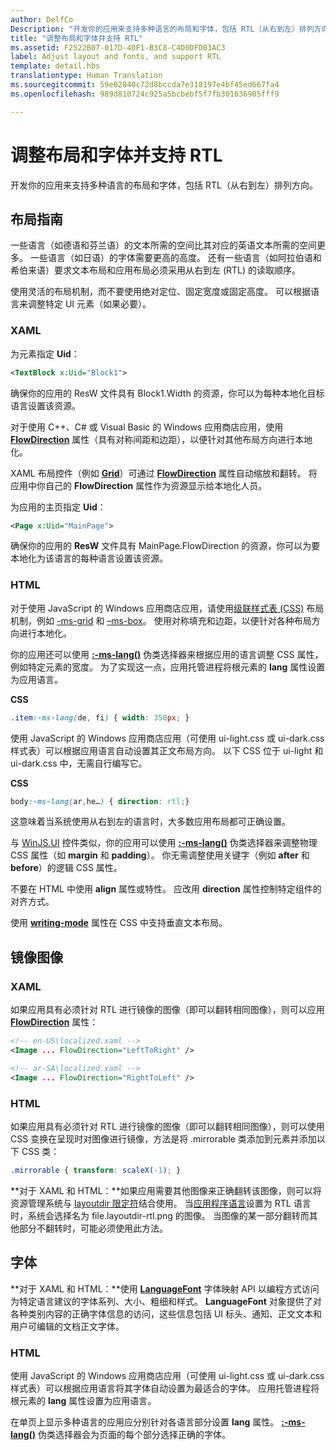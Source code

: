 ```yaml
---
author: DelfCo
Description: "开发你的应用来支持多种语言的布局和字体，包括 RTL（从右到左）排列方向。"
title: "调整布局和字体并支持 RTL"
ms.assetid: F2522B07-017D-40F1-B3C8-C4D0DFD03AC3
label: Adjust layout and fonts, and support RTL
template: detail.hbs
translationtype: Human Translation
ms.sourcegitcommit: 59e02840c72d8bccda7e318197e4bf45ed667fa4
ms.openlocfilehash: 989d810724c925a5bcbebf5f7fb301636905fff9

---
```


# 调整布局和字体并支持 RTL





开发你的应用来支持多种语言的布局和字体，包括 RTL（从右到左）排列方向。

## <span id="Layout_guidelines"></span><span id="layout_guidelines"></span><span id="LAYOUT_GUIDELINES"></span>布局指南


一些语言（如德语和芬兰语）的文本所需的空间比其对应的英语文本所需的空间更多。 一些语言（如日语）的字体需要更高的高度。 还有一些语言（如阿拉伯语和希伯来语）要求文本布局和应用布局必须采用从右到左 (RTL) 的读取顺序。

使用灵活的布局机制，而不要使用绝对定位、固定宽度或固定高度。 可以根据语言来调整特定 UI 元素（如果必要）。

### <span id="XAML"></span><span id="xaml"></span>XAML

为元素指定 **Uid**：

```XML
<TextBlock x:Uid="Block1">
```

确保你的应用的 ResW 文件具有 Block1.Width 的资源，你可以为每种本地化目标语言设置该资源。

对于使用 C++、C# 或 Visual Basic 的 Windows 应用商店应用，使用 [**FlowDirection**](https://msdn.microsoft.com/library/windows/apps/br208716) 属性（具有对称间距和边距），以便针对其他布局方向进行本地化。

XAML 布局控件（例如 [**Grid**](https://msdn.microsoft.com/library/windows/apps/br242704)）可通过 [**FlowDirection**](https://msdn.microsoft.com/library/windows/apps/br208716) 属性自动缩放和翻转。 将应用中你自己的 **FlowDirection** 属性作为资源显示给本地化人员。

为应用的主页指定 **Uid**：

```XML
<Page x:Uid="MainPage">
```

确保你的应用的 **ResW** 文件具有 MainPage.FlowDirection 的资源，你可以为要本地化为该语言的每种语言设置该资源。

### <span id="HTML"></span><span id="html"></span>HTML

对于使用 JavaScript 的 Windows 应用商店应用，请使用[级联样式表 (CSS)](https://msdn.microsoft.com/library/ms531209) 布局机制，例如 [-ms-grid](https://msdn.microsoft.com/en-us/library/windows/apps/hh465453.aspx#g_section) 和 [–ms-box](https://msdn.microsoft.com/en-us/library/windows/apps/hh465453.aspx#f_section)。 使用对称填充和边距，以便针对各种布局方向进行本地化。

你的应用还可以使用 [**:-ms-lang()**](https://msdn.microsoft.com/library/cc848867) 伪类选择器来根据应用的语言调整 CSS 属性，例如特定元素的宽度。 为了实现这一点，应用托管进程将根元素的 **lang** 属性设置为应用语言。

**CSS**
```CSS
.item:-ms-lang(de, fi) { width: 350px; }
```

使用 JavaScript 的 Windows 应用商店应用（可使用 ui-light.css 或 ui-dark.css 样式表）可以根据应用语言自动设置其正文布局方向。 以下 CSS 位于 ui-light 和 ui-dark.css 中，无需自行编写它。

**CSS**
```CSS
body:-ms-lang(ar,he…) { direction: rtl;}
```

这意味着当系统使用从右到左的语言时，大多数应用布局都可正确设置。

与 [WinJS.UI](https://msdn.microsoft.com/library/windows/apps/br229782) 控件类似，你的应用可以使用 [**:-ms-lang()**](https://msdn.microsoft.com/library/cc848867) 伪类选择器来调整物理 CSS 属性（如 **margin** 和 **padding**）。 你无需调整使用关键字（例如 **after** 和 **before**）的逻辑 CSS 属性。

不要在 HTML 中使用 **align** 属性或特性。 应改用 **direction** 属性控制特定组件的对齐方式。

使用 [**writing-mode**](https://msdn.microsoft.com/library/ms531187) 属性在 CSS 中支持垂直文本布局。

## <span id="Mirroring_images"></span><span id="mirroring_images"></span><span id="MIRRORING_IMAGES"></span>镜像图像


### <span id="XAML"></span><span id="xaml"></span>XAML

如果应用具有必须针对 RTL 进行镜像的图像（即可以翻转相同图像），则可以应用 [**FlowDirection**](https://msdn.microsoft.com/library/windows/apps/br208716) 属性：

```XML
<!-- en-US\localized.xaml -->
<Image ... FlowDirection="LeftToRight" />

<!-- ar-SA\localized.xaml -->
<Image ... FlowDirection="RightToLeft" />
```

### <span id="HTML"></span><span id="html"></span>HTML

如果应用具有必须针对 RTL 进行镜像的图像（即可以翻转相同图像），则可以使用 CSS 变换在呈现时对图像进行镜像，方法是将 .mirrorable 类添加到元素并添加以下 CSS 类：

```CSS
.mirrorable { transform: scaleX(-1); }
```

**对于 XAML 和 HTML：**如果应用需要其他图像来正确翻转该图像，则可以将资源管理系统与 [layoutdir 限定符](https://msdn.microsoft.com/library/windows/apps/xaml/hh965324)结合使用。 当[应用程序语言](manage-language-and-region.md)设置为 RTL 语言时，系统会选择名为 file.layoutdir-rtl.png 的图像。 当图像的某一部分翻转而其他部分不翻转时，可能必须使用此方法。

## <span id="Fonts"></span><span id="fonts"></span><span id="FONTS"></span>字体


**对于 XAML 和 HTML：**使用 [**LanguageFont**](https://msdn.microsoft.com/library/windows/apps/br206864) 字体映射 API 以编程方式访问为特定语言建议的字体系列、大小、粗细和样式。 **LanguageFont** 对象提供了对各种类别内容的正确字体信息的访问，这些信息包括 UI 标头、通知、正文文本和用户可编辑的文档正文字体。

### <span id="HTML"></span><span id="html"></span>HTML

使用 JavaScript 的 Windows 应用商店应用（可使用 ui-light.css 或 ui-dark.css 样式表）可以根据应用语言将其字体自动设置为最适合的字体。 应用托管进程将根元素的 **lang** 属性设置为应用语言。

在单页上显示多种语言的应用应分别针对各语言部分设置 **lang** 属性。 [
            **:-ms-lang()**](https://msdn.microsoft.com/library/cc848867) 伪类选择器会为页面的每个部分选择正确的字体。

 

 






<!--HONumber=Jun16_HO4-->


